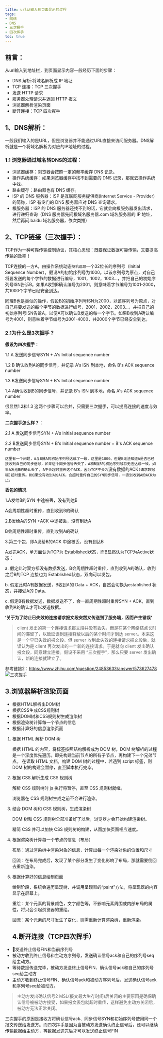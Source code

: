 ```yaml
---
title: url从输入到页面显示的过程
tags: 
- 网络
- DNS
- 三次握手
- 四次挥手
toc: true
---
```

## 前言：
从url输入到地址栏，到页面显示内容一般经历下面的步骤：
- DNS 解析:将域名解析成 IP 地址
- TCP 连接：TCP 三次握手
- 发送 HTTP 请求
- 服务器处理请求并返回 HTTP 报文
- 浏览器解析渲染页面
- 断开连接：TCP 四次挥手
## 1、DNS解析：
一般我们输入的是URL，但是浏览器并不能通过URL直接来访问服务器。DNS解析就是一个将域名解析为对应的IP地址的过程。
### 1.1 浏览器通过域名转DNS的过程：
- 浏览器缓存：浏览器会按照一定的频率缓存 DNS 记录。
- 操作系统缓存：如果浏览器缓存中找不到需要的 DNS 记录，那就去操作系统中找。
- 路由缓存：路由器也有 DNS 缓存。
- ISP 的 DNS 服务器：ISP 是互联网服务提供商(Internet Service - Provider)的简称，ISP 有专门的 DNS 服务器应对 DNS 查询请求。
- 根服务器：ISP 的 DNS 服务器还找不到的话，它就会向根服务器发出请求，进行递归查询（DNS 服务器先问根域名服务器.com 域名服务器的 IP 地址，然后再问.baidu 域名服务器，依次类推）
## 2、TCP链接（三次握手）：
TCP作为一种可靠传输控制协议，其核心思想：既要保证数据可靠传输，又要提高传输的效率！

TCP连接的一方A，由操作系统动态`随机选取`一个32位长的序列号（Initial Sequence Number），假设A的初始序列号为1000，以该序列号为原点，对自己将要发送的每个字节的数据进行编号，1001，1002，1003…，并把自己的初始序列号ISN告诉B。如果A收到B确认编号为2001，则意味着字节编号为1001-2000，共1000个字节已经安全到达。

同理B也是类似的操作，假设B的初始序列号ISN为2000，以该序列号为原点，对自己将要发送的每个字节的数据进行编号，2001，2002，2003…，并把自己的初始序列号ISN告诉A，以便A可以确认B发送的每一个字节。如果B收到A确认编号为4001，则意味着字节编号为2001-4000，共2000个字节已经安全到达。
### 2.1为什么是3次握手？
<!--more-->
**假设为四次握手**：

1.1 A 发送同步信号SYN + A's Initial sequence number

1.2 B 确认收到A的同步信号，并记录 A's ISN 到本地，命名 B's ACK sequence number

1.3 B发送同步信号SYN + B's Initial sequence number 

1.4 A确认收到B的同步信号，并记录 B's ISN 到本地，命名 A's ACK sequence number

很显然1.2和1.3 这两个步骤可以合并，只需要三次握手，可以提高连接的速度与效率。


**二次握手怎么样？**：

2.1 A 发送同步信号SYN + A's Initial sequence number

2.2 B发送同步信号SYN + B's Initial sequence number + B's ACK sequence number

`这里有一个问题，A与B就A的初始序列号达成了一致，这里是1000。但是B无法知道A是否已经接收到自己的同步信号，如果这个同步信号丢失了，A和B就B的初始序列号将无法达成一致。如果A发给B的确认丢了,
A不会超时重传这个ACK，因为TCP不会为`没有数据的ACK`(请求数据端)超时重传。B如果没有收到A的ACK，会超时重传自己的SYN同步信号，一直到收到A的ACK为止。`

**丢包的情况**

1.A发给B的SYN 中途被丢，没有到达B

A会周期性超时重传，直到收到B的确认

2.B发给A的SYN +ACK 中途被丢，没有到达A

B会周期性超时重传，直到收到A的确认

3.第三个包，即A发给B的ACK 中途被丢，没有到达B

A发完ACK，单方面认为TCP为 Established状态，而B显然认为TCP为Active状态：


a. 假定此时双方都没有数据发送，B会周期性超时重传，直到收到A的确认，收到之后B的TCP 连接也为 Established状态，双向可以发包。

b. 假定此时A有数据发送，B收到A的 Data + ACK，自然会切换为established 状态，并接受A的 Data。

c. 假定B有数据发送，数据发送不了，会一直周期性超时重传SYN + ACK，直到收到A的确认才可以发送数据。

**’关于为了防止已失效的连接请求报文段突然又传送到了服务端，因而产生错误‘**
> client 发出的第一个连接请求报文段并没有丢失，而是在某个网络结点长时间的滞留了，以致延误到连接释放以后的某个时间才到达 server。本来这是一个早已失效的报文段。但 server 收到此失效的连接请求报文段后，就误认为是 client 再次发出的一个新的连接请求。于是就向 client 发出确认报文段，同意建立连接。假设不采用 “三次握手”，那么只要 server 发出确认，新的连接就建立了。

参考链接2：https://www.zhihu.com/question/24853633/answer/573627478
![三次握手](http://www.w3.org/2000/svg)

## 3.浏览器解析渲染页面
- 根据HTML解析出DOM树
- 根据CSS生成CSS规则树
- 根据DOM树和CSS规则树生成渲染树
- 根据渲染树计算每一个节点的信息
- 根据计算好的信息渲染页面

1. 根据 HTML 解析 DOM 树

    根据 HTML 的内容，将标签按照结构解析成为 DOM 树，DOM 树解析的过程是一个深度优先遍历。即先构建当前节点的所有子节点，再构建下一个兄弟节点。
    在读取 HTML 文档，构建 DOM 树的过程中，若遇到 script 标签，则 DOM 树的构建会暂停，直至脚本执行完毕。

2. 根据 CSS 解析生成 CSS 规则树

    解析 CSS 规则树时 js 执行将暂停，直至 CSS 规则树就绪。

    浏览器在 CSS 规则树生成之前不会进行渲染。

3. 结合 DOM 树和 CSS 规则树，生成渲染树

    DOM 树和 CSS 规则树全部准备好了以后，浏览器才会开始构建渲染树。

    精简 CSS 并可以加快 CSS 规则树的构建，从而加快页面相应速度。

4. 根据渲染树计算每一个节点的信息（布局）

    布局：通过渲染树中渲染对象的信息，计算出每一个渲染对象的位置和尺寸

    回流：在布局完成后，发现了某个部分发生了变化影响了布局，那就需要倒回去重新渲染。

5. 根据计算好的信息绘制页面

    绘制阶段，系统会遍历呈现树，并调用呈现器的“paint”方法，将呈现器的内容显示在屏幕上。

    重绘：某个元素的背景颜色，文字颜色等，不影响元素周围或内部布局的属性，将只会引起浏览器的重绘。

    回流：某个元素的尺寸发生了变化，则需重新计算渲染树，重新渲染。

    ## 4.断开连接（TCP四次挥手）

  - 发送终止信号FIN和当前序列号
  - 被动方收到终止信号和主动方序列号，发送确认信号ack和自己的序列号seq给主动方。
  - 等待数据传送完毕，被动方发送终止信号FIN、确认信号ack和自己的序列号seq给主动方
  - 主动方收到终止信号FIN、确认信号ack和被动方序列号后，发送确认信号ack和序列号seq给被动方。

  >主动方发出确认信号2 MSL(报文最大生存时间)后关闭的主要原因是确保确认信号被被动方接受，如果报文丢包就超时重传，这样避免主动方关闭后，被动方无法正常关闭。
  
  三次握手的原因是接收方将确认信号ack、同步信号SYN和初始序列号使用同一个报文传送给发送方。而四次挥手是因为当被动方发送确认终止信号后，还可以继续传输数据给主动方，等数据发送完后才可以发送终止信号FIN


